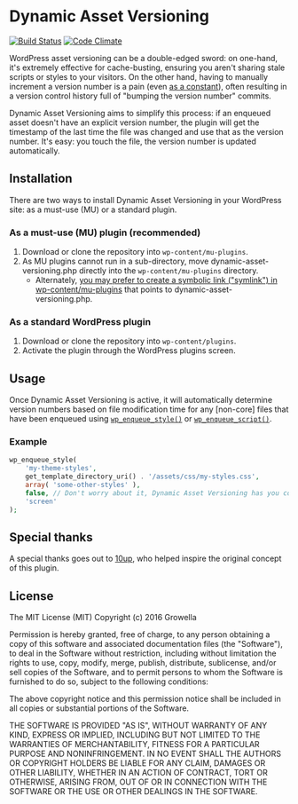 # Dynamic Asset Versioning

[![Build Status](https://travis-ci.org/growella/dynamic-asset-versioning.svg?branch=develop)](https://travis-ci.org/growella/dynamic-asset-versioning)
[![Code Climate](https://codeclimate.com/github/growella/dynamic-asset-versioning/badges/gpa.svg)](https://codeclimate.com/github/growella/dynamic-asset-versioning)

WordPress asset versioning can be a double-edged sword: on one-hand, it's extremely effective for cache-busting, ensuring you aren't sharing stale scripts or styles to your visitors. On the other hand, having to manually increment a version number is a pain (even [as a constant](https://10up.github.io/Engineering-Best-Practices/php/#asset-versioning)), often resulting in a version control history full of "bumping the version number" commits.

Dynamic Asset Versioning aims to simplify this process: if an enqueued asset doesn't have an explicit version number, the plugin will get the timestamp of the last time the file was changed and use that as the version number. It's easy: you touch the file, the version number is updated automatically.


## Installation

There are two ways to install Dynamic Asset Versioning in your WordPress site: as a must-use (MU) or a standard plugin.


### As a must-use (MU) plugin (recommended)

1. Download or clone the repository into `wp-content/mu-plugins`.
2. As MU plugins cannot run in a sub-directory, move dynamic-asset-versioning.php directly into the `wp-content/mu-plugins` directory.
	* Alternately, [you may prefer to create a symbolic link ("symlink") in wp-content/mu-plugins](https://stevegrunwell.com/blog/symlink-wordpress-mu-plugin/) that points to dynamic-asset-versioning.php.


### As a standard WordPress plugin

1. Download or clone the repository into `wp-content/plugins`.
2. Activate the plugin through the WordPress plugins screen.


## Usage

Once Dynamic Asset Versioning is active, it will automatically determine version numbers based on file modification time for any [non-core] files that have been enqueued using [`wp_enqueue_style()`](https://developer.wordpress.org/reference/functions/wp_enqueue_style/) or [`wp_enqueue_script()`](https://developer.wordpress.org/reference/functions/wp_enqueue_style/).

### Example

```php
wp_enqueue_style(
	'my-theme-styles',
	get_template_directory_uri() . '/assets/css/my-styles.css',
	array( 'some-other-styles' ),
	false, // Don't worry about it, Dynamic Asset Versioning has you covered!
	'screen'
);
```

## Special thanks

A special thanks goes out to [10up](http://10up.com), who helped inspire the original concept of this plugin.


## License

The MIT License (MIT)
Copyright (c) 2016 Growella

Permission is hereby granted, free of charge, to any person obtaining a copy of this software and associated documentation files (the "Software"), to deal in the Software without restriction, including without limitation the rights to use, copy, modify, merge, publish, distribute, sublicense, and/or sell copies of the Software, and to permit persons to whom the Software is furnished to do so, subject to the following conditions:

The above copyright notice and this permission notice shall be included in all copies or substantial portions of the Software.

THE SOFTWARE IS PROVIDED "AS IS", WITHOUT WARRANTY OF ANY KIND, EXPRESS OR IMPLIED, INCLUDING BUT NOT LIMITED TO THE WARRANTIES OF MERCHANTABILITY, FITNESS FOR A PARTICULAR PURPOSE AND NONINFRINGEMENT. IN NO EVENT SHALL THE AUTHORS OR COPYRIGHT HOLDERS BE LIABLE FOR ANY CLAIM, DAMAGES OR OTHER LIABILITY, WHETHER IN AN ACTION OF CONTRACT, TORT OR OTHERWISE, ARISING FROM, OUT OF OR IN CONNECTION WITH THE SOFTWARE OR THE USE OR OTHER DEALINGS IN THE SOFTWARE.